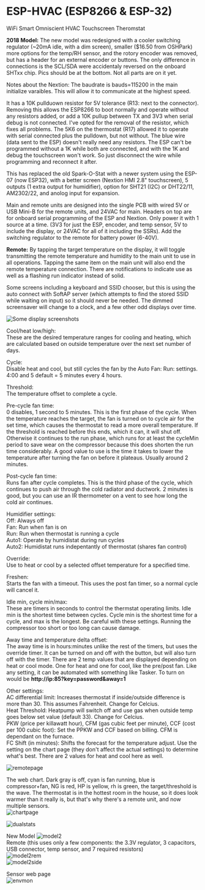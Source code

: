# ESP-HVAC (ESP8266 & ESP-32)
WiFi Smart Omniscient HVAC Touchscreen Theromstat  

<b>2018 Model:</b> The new model was redesigned with a cooler switching regulator (~20mA idle, with a dim screen), smaller ($16.50 from OSHPark) more options for the temp/RH sensor, and the rotory encoder was removed, but has a header for an external encoder or buttons. The only difference in connections is the SCL/SDA were accidentaly reversed on the onboard SHTxx chip. Pics should be at the bottom. Not all parts are on it yet.

Notes about the Nextion: The baudrate is bauds=115200 in the main initialize varaibles. This will allow it to communicate at the highest speed.  

It has a 10K pullduown resistor for 5V tolerance (R13: next to the connector).  Removing this allows the ESP8266 to boot normally and operate without any resistors added, or add a 10K pullup between TX and 3V3 when serial debug is not connected.  I've opted for the removal of the resistor, which fixes all problems.  The 5K6 on the thermostat (R17) allowed it to operate with serial connected plus the pulldown, but not without.  The blue wire (data sent to the ESP) doesn't really need any resistors.  The ESP can't be programmed without a 1K while both are connected, and with the 1K and debug the touchscreen won't work.  So just disconnect the wire while programming and reconnect it after.  

This has replaced the old Spark-O-Stat with a newer system using the ESP-07 (now ESP32), with a better screen (Nextion HMI 2.8" touchscreen), 5 outputs (1 extra output for humidifier), option for SHT21 (I2C) or DHT22/11, AM2302/22, and anolog input for expansion.  

Main and remote units are designed into the single PCB with wired 5V or USB Mini-B for the remote units, and 24VAC for main.  Headers on top are for onboard serial programming of the ESP and Nextion.  Only power it with 1 source at a time. (3V3 for just the ESP, encoder, and temp sensor, 5V to include the display, or 24VAC for all of it including the SSRs). Add the switching regulator to the remote for battery power (6-40V).   

<b>Remote:</b> By tapping the target temperature on the display, it will toggle transmitting the remote temperature and humidity to the main unit to use in all operations.  Tapping the same item on the main unit will also end the remote temperature connection.  There are notifications to indicate use as well as a flashing run indicator instead of solid.  

Some screens including a keyboard and SSID chooser, but this is using the auto connect with SoftAP server (which attempts to find the stored SSID while waiting on input) so it should never be needed.  The dimmed screensaver will change to a clock, and a few other odd displays over time.  

![Some display screenshots](http://www.curioustech.net/images/hvacscreens.png)

Cool/heat low/high:  
These are the desired temperature ranges for cooling and heating, which are calculated based on outside temperature over the next set number of days.  

Cycle:  
Disable heat and cool, but still cycles the fan by the Auto Fan: Run: settings. 4:00 and 5 default = 5 minutes every 4 hours.  

Threshold:  
The temperature offset to complete a cycle.  

Pre-cycle fan time:  
0 disables, 1 second to 5 minutes.  This is the first phase of the cycle.  When the temperature reaches the target, the fan is turned on to cycle air for the set time, which causes the thermostat to read a more overall temperature. If the threshold is reached before this ends, which it can, it will shut off. Otherwise it continues to the run phase, which runs for at least the cycleMin period to save wear on the compressor because this does shorten the run time considerably.  A good value to use is the time it takes to lower the temperature after turning the fan on before it plateaus.  Usually around 2 minutes.  

Post-cycle fan time:  
Runs fan after cycle completes.  This is the third phase of the cycle, which continues to push air through the cold radiator and ductwork.  2 minutes is good, but you can use an IR thermometer on a vent to see how long the cold air continues.  

Humidifier settings:  
Off: Always off  
Fan: Run when fan is on  
Run: Run when thermostat is running a cycle  
Auto1: Operate by humidistat during run cycles  
Auto2: Humidistat runs indepentantly of thermostat (shares fan control)  

Override:  
Use to heat or cool by a selected offset temperature for a specified time.  

Freshen:  
Starts the fan with a timeout.  This uses the post fan timer, so a normal cycle will cancel it.  

Idle min, cycle min/max:  
These are timers in seconds to control the thermstat operating limits.  Idle min is the shortest time between cycles.  Cycle min is the shortest time for a cycle, and max is the longest.  Be careful with these settings.  Running the compressor too short or too long can cause damage.  

Away time and temperature delta offset:  
The away time is in hours:minutes unlike the rest of the timers, but uses the override timer.  It can be turned on and off with the button, but will also turn off with the timer.  There are 2 temp values that are displayed depending on heat or cool mode.  One for heat and one for cool, like the pre/post fan.
Like any setting, it can be automated with something like Tasker.  To turn on would be <b>http://ip:85?key=password&away=1</b>  

Other settings:  
AC differential limit: Increases thermostat if inside/outside difference is more than 30. This assumes Fahrenheit. Change for Celcius.  
Heat Threshold: Heatpump will switch off and use gas when outside temp goes below set value (default 33). Change for Celcius.  
PKW (price per killawatt hour), CFM (gas cubic feet per minute), CCF (cost per 100 cubic foot): Set the PPKW and CCF based on billing. CFM is dependant on the furnace.  
FC Shift (in minutes): Shifts the forecast for the temperature adjust. Use the setting on the chart page (they don't affect the actual settings) to determine what's best. There are 2 values for heat and cool here as well.   

![remotepage](http://www.curioustech.net/images/hvacweb.png)  

The web chart.  Dark gray is off, cyan is fan running, blue is compressor+fan, NG is red, HP is yellow, rh is green, the target/threshold is the wave.  The thermostat is in the hottest room in the house, so it does look warmer than it really is, but that's why there's a remote unit, and now multiple sensors.  
![chartpage](http://www.curioustech.net/images/hvacchart.png)  

![dualstats](http://www.curioustech.net/images/hvac.jpg)  

New Model
![model2](http://www.curioustech.net/images/esphvac2.jpg)  
Remote (this uses only a few components: the 3.3V regulator, 3 capacitors, USB connector, temp sensor, and 7 required resistors)  
![model2rem](http://www.curioustech.net/images/hvacremote.jpg)  
![model2side](http://www.curioustech.net/images/esphvac21.jpg)  

Sensor web page  
![envmon](http://www.curioustech.net/images/sensor2.png)  
